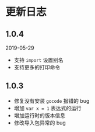 # 更新日志

## 1.0.4

2019-05-29

- 支持 `import` 设置别名
- 支持更多的打印命令

## 1.0.3

- 修复没有安装 `gocode` 报错的 bug
- 增加 `var x = 1` 表达式的运行
- 增加运行时的版本信息
- 修改导入包异常的 bug
